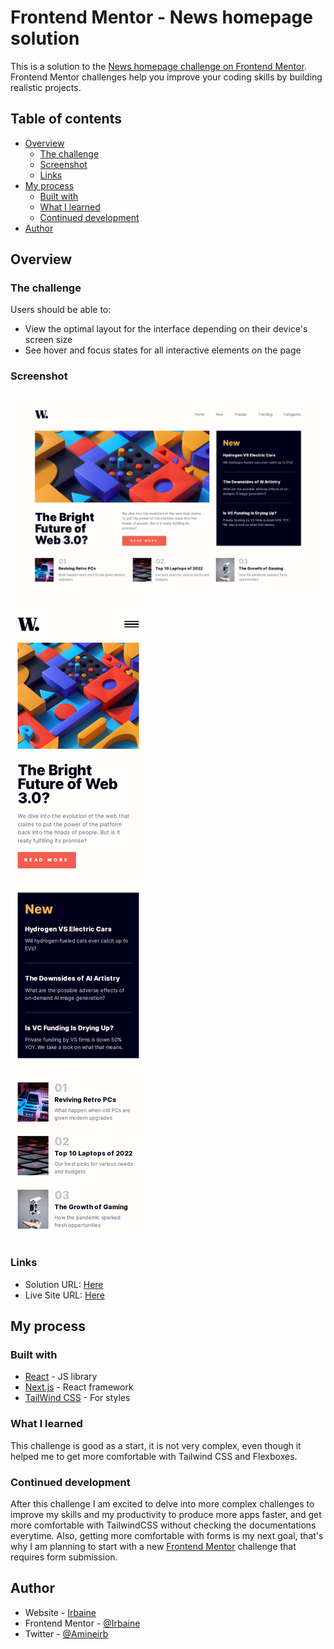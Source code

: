 # Frontend Mentor - News homepage solution

This is a solution to the [News homepage challenge on Frontend Mentor](https://www.frontendmentor.io/challenges/news-homepage-H6SWTa1MFl). Frontend Mentor challenges help you improve your coding skills by building realistic projects. 

## Table of contents

- [Overview](#overview)
  - [The challenge](#the-challenge)
  - [Screenshot](#screenshot)
  - [Links](#links)
- [My process](#my-process)
  - [Built with](#built-with)
  - [What I learned](#what-i-learned)
  - [Continued development](#continued-development)
- [Author](#author)
## Overview

### The challenge

Users should be able to:

- View the optimal layout for the interface depending on their device's screen size
- See hover and focus states for all interactive elements on the page

### Screenshot

![](./public/desktop_screenshot.png)
![](./public/mobile_screenshot.png)

### Links

- Solution URL: [Here](https://your-solution-url.com)
- Live Site URL: [Here](https://irbaine.github.io/news-homepage-fem/)

## My process

### Built with

- [React](https://reactjs.org/) - JS library
- [Next.js](https://nextjs.org/) - React framework
- [TailWind CSS](https://tailwindcss.com/) - For styles

### What I learned

This challenge is good as a start, it is not very complex, even though it helped me to get more comfortable with Tailwind CSS and Flexboxes.


### Continued development

After this challenge I am excited to delve into more complex challenges to improve my skills and my productivity to produce more apps faster, and get more comfortable with TailwindCSS without checking the documentations everytime.
Also, getting more comfortable with forms is my next goal, that's why I am planning to start with a new [Frontend Mentor](https://www.frontendmentor.io) challenge that requires form submission.

## Author

- Website - [Irbaine](https://www.irbaine.com)
- Frontend Mentor - [@Irbaine](https://www.frontendmentor.io/profile/irbaine)
- Twitter - [@Amineirb](https://twitter.com/amineirb)

